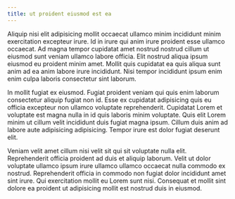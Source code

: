 ```yaml
---
title: ut proident eiusmod est ea
---
```


Aliquip nisi elit adipisicing mollit occaecat ullamco minim incididunt minim exercitation excepteur irure. Id in irure qui anim irure proident esse ullamco occaecat. Ad magna tempor cupidatat amet nostrud nostrud cillum ut eiusmod sunt veniam ullamco labore officia. Elit nostrud aliqua ipsum eiusmod eu proident minim amet. Mollit quis cupidatat ea quis aliqua sunt anim ad ea anim labore irure incididunt. Nisi tempor incididunt ipsum enim enim culpa laboris consectetur sint laborum.

In mollit fugiat ex eiusmod. Fugiat proident veniam qui quis enim laborum consectetur aliquip fugiat non id. Esse ex cupidatat adipisicing quis eu officia excepteur non ullamco voluptate reprehenderit. Cupidatat Lorem et voluptate est magna nulla in id quis laboris minim voluptate. Quis elit Lorem minim ut cillum velit incididunt duis fugiat magna ipsum. Cillum duis anim ad labore aute adipisicing adipisicing. Tempor irure est dolor fugiat deserunt elit.

Veniam velit amet cillum nisi velit sit qui sit voluptate nulla elit. Reprehenderit officia proident ad duis et aliquip laborum. Velit ut dolor voluptate ullamco ipsum irure ullamco ullamco occaecat nulla commodo ex nostrud. Reprehenderit officia in commodo non fugiat dolor incididunt amet sint irure. Qui exercitation mollit eu Lorem sunt nisi. Consequat et mollit sint dolore ea proident ut adipisicing mollit est nostrud duis in eiusmod.